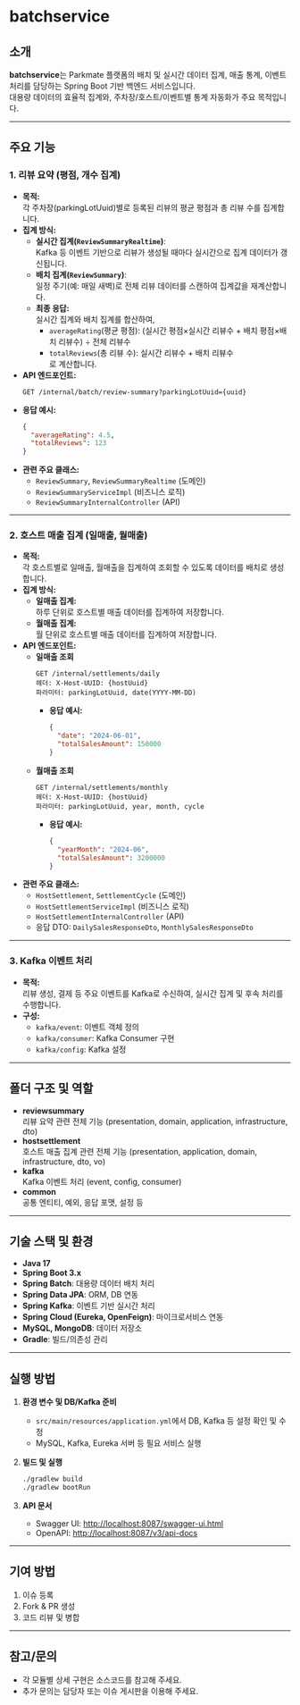 # batchservice

## 소개
**batchservice**는 Parkmate 플랫폼의 배치 및 실시간 데이터 집계, 매출 통계, 이벤트 처리를 담당하는 Spring Boot 기반 백엔드 서비스입니다.  
대용량 데이터의 효율적 집계와, 주차장/호스트/이벤트별 통계 자동화가 주요 목적입니다.

---

## 주요 기능

### 1. 리뷰 요약 (평점, 개수 집계)
- **목적:**  
  각 주차장(parkingLotUuid)별로 등록된 리뷰의 평균 평점과 총 리뷰 수를 집계합니다.
- **집계 방식:**  
  - **실시간 집계(`ReviewSummaryRealtime`)**:  
    Kafka 등 이벤트 기반으로 리뷰가 생성될 때마다 실시간으로 집계 데이터가 갱신됩니다.
  - **배치 집계(`ReviewSummary`)**:  
    일정 주기(예: 매일 새벽)로 전체 리뷰 데이터를 스캔하여 집계값을 재계산합니다.
  - **최종 응답:**  
    실시간 집계와 배치 집계를 합산하여,  
    - `averageRating`(평균 평점): (실시간 평점×실시간 리뷰수 + 배치 평점×배치 리뷰수) ÷ 전체 리뷰수  
    - `totalReviews`(총 리뷰 수): 실시간 리뷰수 + 배치 리뷰수  
    로 계산합니다.
- **API 엔드포인트:**  
  ```
  GET /internal/batch/review-summary?parkingLotUuid={uuid}
  ```
- **응답 예시:**
  ```json
  {
    "averageRating": 4.5,
    "totalReviews": 123
  }
  ```
- **관련 주요 클래스:**  
  - `ReviewSummary`, `ReviewSummaryRealtime` (도메인)
  - `ReviewSummaryServiceImpl` (비즈니스 로직)
  - `ReviewSummaryInternalController` (API)

---

### 2. 호스트 매출 집계 (일매출, 월매출)
- **목적:**  
  각 호스트별로 일매출, 월매출을 집계하여 조회할 수 있도록 데이터를 배치로 생성합니다.
- **집계 방식:**  
  - **일매출 집계:**  
    하루 단위로 호스트별 매출 데이터를 집계하여 저장합니다.
  - **월매출 집계:**  
    월 단위로 호스트별 매출 데이터를 집계하여 저장합니다.
- **API 엔드포인트:**  
  - **일매출 조회**
    ```
    GET /internal/settlements/daily
    헤더: X-Host-UUID: {hostUuid}
    파라미터: parkingLotUuid, date(YYYY-MM-DD)
    ```
    - **응답 예시:**
      ```json
      {
        "date": "2024-06-01",
        "totalSalesAmount": 150000
      }
      ```
  - **월매출 조회**
    ```
    GET /internal/settlements/monthly
    헤더: X-Host-UUID: {hostUuid}
    파라미터: parkingLotUuid, year, month, cycle
    ```
    - **응답 예시:**
      ```json
      {
        "yearMonth": "2024-06",
        "totalSalesAmount": 3200000
      }
      ```
- **관련 주요 클래스:**  
  - `HostSettlement`, `SettlementCycle` (도메인)
  - `HostSettlementServiceImpl` (비즈니스 로직)
  - `HostSettlementInternalController` (API)
  - 응답 DTO: `DailySalesResponseDto`, `MonthlySalesResponseDto`

---

### 3. Kafka 이벤트 처리
- **목적:**  
  리뷰 생성, 결제 등 주요 이벤트를 Kafka로 수신하여, 실시간 집계 및 후속 처리를 수행합니다.
- **구성:**  
  - `kafka/event`: 이벤트 객체 정의
  - `kafka/consumer`: Kafka Consumer 구현
  - `kafka/config`: Kafka 설정

---

## 폴더 구조 및 역할

- **reviewsummary**  
  리뷰 요약 관련 전체 기능 (presentation, domain, application, infrastructure, dto)
- **hostsettlement**  
  호스트 매출 집계 관련 전체 기능 (presentation, application, domain, infrastructure, dto, vo)
- **kafka**  
  Kafka 이벤트 처리 (event, config, consumer)
- **common**  
  공통 엔티티, 예외, 응답 포맷, 설정 등

---

## 기술 스택 및 환경

- **Java 17**
- **Spring Boot 3.x**
- **Spring Batch**: 대용량 데이터 배치 처리
- **Spring Data JPA**: ORM, DB 연동
- **Spring Kafka**: 이벤트 기반 실시간 처리
- **Spring Cloud (Eureka, OpenFeign)**: 마이크로서비스 연동
- **MySQL, MongoDB**: 데이터 저장소
- **Gradle**: 빌드/의존성 관리

---

## 실행 방법

1. **환경 변수 및 DB/Kafka 준비**
   - `src/main/resources/application.yml`에서 DB, Kafka 등 설정 확인 및 수정
   - MySQL, Kafka, Eureka 서버 등 필요 서비스 실행

2. **빌드 및 실행**
   ```bash
   ./gradlew build
   ./gradlew bootRun
   ```

3. **API 문서**
   - Swagger UI: [http://localhost:8087/swagger-ui.html](http://localhost:8087/swagger-ui.html)
   - OpenAPI: [http://localhost:8087/v3/api-docs](http://localhost:8087/v3/api-docs)

---

## 기여 방법

1. 이슈 등록
2. Fork & PR 생성
3. 코드 리뷰 및 병합

---

## 참고/문의
- 각 모듈별 상세 구현은 소스코드를 참고해 주세요.
- 추가 문의는 담당자 또는 이슈 게시판을 이용해 주세요.